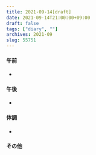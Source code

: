 ```yaml
---
title: 2021-09-14[draft]
date: 2021-09-14T21:00:00+09:00
draft: false
tags: ["diary", ""]
archives: 2021-09
slug: 55751
---
```

#### 午前
- 
#### 午後
- 
#### 体調
- 
#### その他